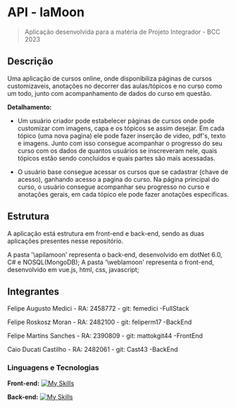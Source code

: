 # API - laMoon
> Aplicação desenvolvida para a matéria de Projeto Integrador - BCC 2023

## Descrição
Uma aplicação de cursos online, onde disponibiliza páginas de cursos customizaveis, anotações no decorrer das aulas/tópicos e no curso como um todo, junto com acompanhamento de dados do curso em questão. 

**Detalhamento:**

- Um usuário criador pode estabelecer páginas de cursos onde pode customizar com imagens, capa e os tópicos se assim desejar. Em cada tópico (uma nova pagina) ele pode fazer inserção de video, pdf's, texto e imagens. Junto com isso consegue acompanhar o progresso do seu curso com os dados de quantos usuários se inscreveram nele, quais tópicos estão sendo concluidos e quais partes são mais acessadas.

- O usuário base consegue acessar os cursos que se cadastrar (chave de acesso), ganhando acesso a pagina do curso. Na página principal do curso, o usuário consegue acompanhar seu progresso no curso e anotações gerais, em cada tópico ele pode fazer anotações especificas. 

## Estrutura
A aplicação está estrutura em front-end e back-end, sendo as duas aplicações presentes nesse repositório.

A pasta '\apilamoon' representa o back-end, desenvolvido em dotNet 6.0, C# e NOSQL(MongoDB);
A pasta '\weblamoon' representa o front-end, desenvolvido em vue.js, html, css, javascript;

## Integrantes

<p>Felipe Augusto Medici   - RA: 2458772           - git: femedici -FullStack</p>
<p>Felipe Roskosz Moran    - RA: 2482100           - git: feliperm17 -BackEnd</p>
<p>Felipe Martins Sanches  - RA: 2390809           - git: mattokgit44 -FrontEnd</p>
<p>Caio Ducati Castilho    - RA: 2482061           - git: Cast43 -BackEnd</p> 


### Linguagens e Tecnologias
**Front-end:** 
[![My Skills](https://skillicons.dev/icons?i=vue,html,css)](https://skillicons.dev)

**Back-end:** 
[![My Skills](https://skillicons.dev/icons?i=cs,dotnet,mongodb)](https://skillicons.dev)
